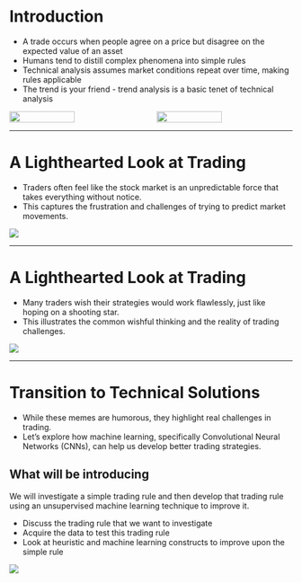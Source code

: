 # Introduction

- A trade occurs when people agree on a price but disagree on the expected value of an asset
- Humans tend to distill complex phenomena into simple rules
- Technical analysis assumes market conditions repeat over time, making rules applicable
- The trend is your friend - trend analysis is a basic tenet of technical analysis

<div style="display: flex; justify-content: space-between;">
  <img src="/crypto-signal.jpg" style="width: 48%;" />
  <img src="/trend-your-friend.jpg" style="width: 48%;" />
</div>

<!-- 
- Một giao dịch xảy ra khi 2 bên đồng ý với nhau về giá cả nhưng không đồng ý về giá trị dự kiến của tài sản.
- Khi đối mặt với các hiện tượng phức tạp, 
con người thường tìm cách hiểu và giải thích chúng bằng cách tạo ra các quy tắc hoặc nguyên tắc đơn giản hơn
- Phân tích kỹ thuật cho rằng điều kiện thị trường lặp lại theo thời gian, làm cho các quy tắc này có thể áp dụng được.
- Xu hướng là bạn của bạn - phân tích xu hướng là một nguyên tắc cơ bản trong phân tích kỹ thuật. 
-->
---

# A Lighthearted Look at Trading

<div className="flex justify-between space-x-4">
        <div className="flex-1">
            <ul className="list-disc ml-5 mt-10 text-2xl">
            <li>Traders often feel like the stock market is an unpredictable force that takes everything without notice.</li>
            <li>This captures the frustration and challenges of trying to predict market movements.</li>
            </ul>
        </div>
        <div className="flex-1 text-center">
            <img src='/meme1.jpg' className="mx-auto w-150"/>
        </div>
    </div>

<!-- 
- Các traders thường cảm thị trường chứng khoán là một thế lực khôn lường, nó có thể lấy đi của chúng ta tất cả mà không báo trước.
- Điều này giải thích cho sự thất vọng và thách thức trong việc dự đoán biến động thị trường.
 -->
---

# A Lighthearted Look at Trading

<div className="flex justify-between">
    <div className="flex-1">
        <ul className="list-disc ml-5 mt-10 text-2xl">
        <li>Many traders wish their strategies would work flawlessly, just like hoping on a shooting star.</li>
        <li>This illustrates the common wishful thinking and the reality of trading challenges.</li>
        </ul>
    </div>
    <div className="flex-1 text-center">
        <img src='/meme2.jpg' className="mx-auto w-100"/>
    </div>
</div>

<!-- 
- Nhiều traders cầu mong chiến lược của họ sẽ thành công một cách hoàn hảo giống như là cầu nguyện dưới sao băng.
- Điều này minh họa cho sự mơ mộng phổ biến và thực tế đầy thách thức trong việc trading.
-->
---

# Transition to Technical Solutions

- While these memes are humorous, they highlight real challenges in trading.
- Let’s explore how machine learning, specifically Convolutional Neural Networks (CNNs), can help us develop better trading strategies.

<!-- 

-->

## What will be introducing

We will investigate a simple trading rule and then develop that trading rule using an unsupervised machine learning technique to improve it.

<div className="flex justify-between items-center">
    <div className="flex-3">
        <ul className="list-disc ml-5 mt-10 text-xl">
        <li>Discuss the trading rule that we want to investigate</li>
        <li>Acquire the data to test this trading rule</li>
        <li>Look at heuristic and machine learning constructs to improve upon the simple rule</li>
        </ul>
    </div>
    <div className="flex-2 text-center">
        <img src='/Using-Deep-Learning-to-Create-a-Stock-Trading-Bot.png' className="mx-auto w-80"/>
    </div>
</div>

<!--
- Mặc dù những meme này hài hước, nhưng chúng lại phản ánh đúng thách thức trong việc trading. 
- Chúng ta hãy cùng tìm hiểu cách sử dụng CNNs (Mạng neural tích chập) để phát triển những chiến lược trading tốt hơn.
- Mô hình mạng neural tích chập (CNN) là 1 trong những mô hình để nhận dạng và phân loại hình ảnh. Phổ biến nhất là được sử dụng để
nhận diện khuôn mặt.

\=======================================

- Bây giờ chúng ta sẽ xem xét một quy luật trading cơ bản sau đó phát triển quy luật đó sử dụng kỹ thuật học máy không giám sát để cải tiến nó
- Các bước để chúng ta tiến hành việc này:
    - Thảo luận về quy luật mà chúng ta muốn xét
    - Thu thập dữ liệu để kiểm tra quy luật này
    - Dựa vào các heuristic và các công trình máy học để cải tiến quy luật cơ bản này
-->
